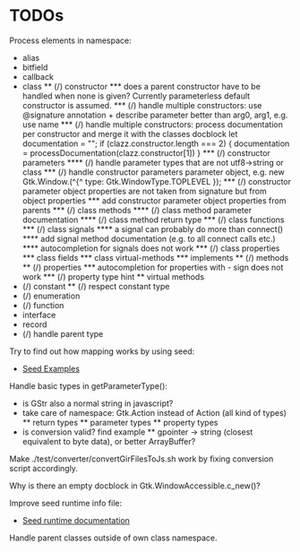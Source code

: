 # TODOs

Process elements in namespace:
* alias
* bitfield
* callback
* class
** (/) constructor
*** does a parent constructor have to be handled when none is given? Currently parameterless default constructor is assumed.
*** (/) handle multiple constructors: use @signature annotation + describe parameter better than arg0, arg1, e.g. use name
*** (/) handle multiple constructors: process documentation per constructor and merge it with the classes docblock
    let documentation = "";
    if (clazz.constructor.length === 2) {
        documentation = processDocumentation(clazz.constructor[1])
    }
*** (/) constructor parameters
**** (/) handle parameter types that are not utf8->string or class
*** (/) handle constructor parameters parameter object, e.g. new Gtk.Window.(^{^ type: Gtk.WindowType.TOPLEVEL });
*** (/) constructor parameter object properties are not taken from signature but from object properties
*** add constructor parameter object properties from parents
*** (/) class methods
**** (/) class method parameter documentation
**** (/) class method return type
*** (/) class functions
*** (/) class signals
**** a signal can probably do more than connect()
**** add signal method documentation (e.g. to all connect calls etc.)
**** autocompletion for signals does not work
*** (/) class properties
*** class fields
*** class virtual-methods
*** implements
** (/) methods
** (/) properties
*** autocompletion for properties with - sign does not work
*** (/) property type hint
** virtual methods
* (/) constant
** (/) respect constant type
* (/) enumeration
* (/) function
* interface
* record
* (/) handle parent type

Try to find out how mapping works by using seed:
* [Seed Examples](https://github.com/GNOME/seed-examples)

Handle basic types in getParameterType():
* is GStr also a normal string in javascript?
* take care of namespace: Gtk.Action instead of Action (all kind of types)
** return types
** parameter types
** property types
* is conversion valid? find example
** gpointer -> string (closest equivalent to byte data), or better ArrayBuffer?

Make ./test/converter/convertGirFilesToJs.sh work by fixing conversion script accordingly.

Why is there an empty docblock in Gtk.WindowAccessible.c_new()?

Improve seed runtime info file:
* [Seed runtime documentation](https://people.gnome.org/~racarr/seed/runtime.html)

Handle parent classes outside of own class namespace.